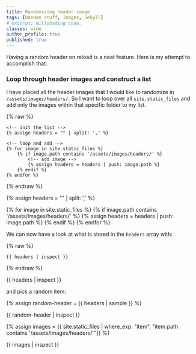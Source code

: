 ```yaml
---
title: Randomizing header image
tags: [Random stuff, Images, Jekyll]
# excerpt: Hillshading code.
classes: wide
author_profile: true
published: true
---
```


Having a random header on reload is a neat feature. Here is my attempt to accomplish that:

### Loop through header images and construct a list

I have placed all the header images that I would like to randomize in ``/assets/images/headers/``. So I want to loop over all ``site.static_files`` and add only the images within that specific folder to my list.

{% raw %}
```liquid
<!-- init the list -->
{% assign headers = "" | split: ',' %}

<!-- loop and add -->
{% for image in site.static_files %}
    {% if image.path contains '/assets/images/headers/' %}
        <!-- add image -->
        {% assign headers = headers | push: image.path %}
    {% endif %}
{% endfor %}
```
{% endraw %}

{% assign headers = "" | split: ',' %}

{% for image in site.static_files %}
    {% if image.path contains '/assets/images/headers/' %}
        {% assign headers = headers | push: image.path %}
    {% endif %}
{% endfor %}

We can now have a look at what is stored in the ``headers`` array with:

{% raw %}
```liquid
{{ headers | inspect }}
```
{% endraw %}

{{ headers | inspect }}

and pick a random item:

{% assign random-header = {{ headers | sample }} %}

{{ random-header | inspect }}

{% assign images = {{ site.static_files | where_exp: "item", "item.path contains '/assets/images/headers/'"}} %}

{{ images | inspect }}



